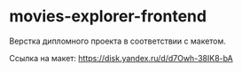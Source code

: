 # movies-explorer-frontend

Верстка дипломного проекта в соответствии с макетом.

Ссылка на макет: https://disk.yandex.ru/d/d7Owh-38IK8-bA

